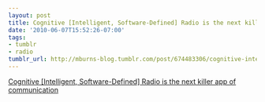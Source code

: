```yaml
---
layout: post
title: Cognitive [Intelligent, Software-Defined] Radio is the next killer app of communication
date: '2010-06-07T15:52:26-07:00'
tags:
- tumblr
- radio
tumblr_url: http://mburns-blog.tumblr.com/post/674483306/cognitive-intelligent-software-defined-radio-is
---
```

<a href="http://en.wikipedia.org/wiki/Cognitive_radio">Cognitive [Intelligent, Software-Defined] Radio is the next killer app of communication</a>

